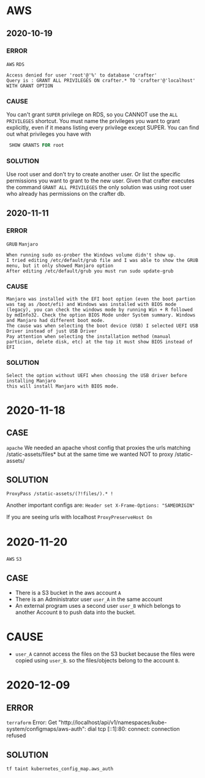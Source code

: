 # AWS

## 2020-10-19
### ERROR
`AWS` `RDS`
```
Access denied for user 'root'@'%' to database 'crafter'
Query is : GRANT ALL PRIVILEGES ON crafter.* TO 'crafter'@'localhost'
WITH GRANT OPTION
```

### CAUSE
You can't grant `SUPER` privilege on RDS, so you CANNOT use the `ALL PRIVILEGES` shortcut.
You must name the privileges you want to grant explicitly, even if it means listing every privilege except SUPER.
You can find out what privileges you have with
```sql
 SHOW GRANTS FOR root
```

### SOLUTION
Use root user and don't try to create another user. Or list the specific permissions you want to grant to the new user.
Given that crafter executes the command `GRANT ALL PRIVILEGES` the only solution was using root user who already has permissions
on the crafter db.

## 2020-11-11
### ERROR
`GRUB` `Manjaro`

```
When running sudo os-prober the Windows volume didn't show up.
I tried editing /etc/default/grub file and I was able to show the GRUB menu, but it only showed Manjaro option
After editing /etc/default/grub you must run sudo update-grub
```

### CAUSE
```
Manjaro was installed with the EFI boot option (even the boot partion was tag as /boot/efi) and Windows was installed with BIOS mode (legacy), you can check the windows mode by running Win + R followed by mdInfo32. Check the option BIOS Mode under System summary. Windows and Manjaro had different boot mode.
The cause was when selecting the boot device (USB) I selected UEFI USB Driver instead of just USB Driver
Pay attention when selecting the installation method (manual particion, delete disk, etc) at the top it must show BIOS instead of EFI
```

### SOLUTION
```
Select the option without UEFI when choosing the USB driver before installing Manjaro
this will install Manjaro with BIOS mode.
```

# 2020-11-18
## CASE
`apache`
We needed an apache vhost config that proxies the urls matching /static-assets/files* but at the same time we wanted NOT to proxy /static-assets/<anything different than files>
## SOLUTION
`ProxyPass /static-assets/(?!files/).* !`
 
 Another important configs are:
 `Header set X-Frame-Options: "SAMEORIGIN"`
 
 If you are seeing urls with localhost
 `ProxyPreserveHost On`
 
 # 2020-11-20
 `AWS` `S3`
 ## CASE
 - There is a S3 bucket in the aws account `A`
 - There is an Administrator user `user_A` in the same account
 - An external program uses a second user `user_B` which belongs to another Account `B` to push data into the bucket.
 
 # CAUSE
 - `user_A` cannot access the files on the S3 bucket because the files were copied using `user_B`. so the files/objects belong to the account `B`.

# 2020-12-09
## ERROR
`terraform`
Error: Get "http://localhost/api/v1/namespaces/kube-system/configmaps/aws-auth": dial tcp [::1]:80: connect: connection refused

## SOLUTION
```sh
tf taint kubernetes_config_map.aws_auth
```
